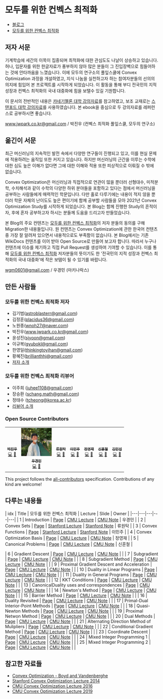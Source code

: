 # 모두를 위한 컨벡스 최적화

- [블로그](<https://convex-optimization-for-all.github.io/>)
- [모두를 위한 컨벡스 최적화](<https://wikidocs.net/book/1896>)

## 저자 서문

기계학습에 세간의 이목이 집중되며 최적화에 대한 관심도도 나날이 상승하고 있습니다. 허나, 입문자를 위한 한글자료가 풍부하지 않아 많은 분들이 그 진입장벽으로 힘들어하는 것에 안타까움을 느꼈습니다. 이에 모두의 연구소의 풀잎스쿨에 Convex Optimization 과정을 개설하였고, 지식 나눔을 실천하고자 하는 참여자분들의 선의의 의지에 힘입어 본 프로젝트를 시작하게 되었습니다. 이 활동을 통해 부디 전국민의 지적 성장과 컨벡스 최적화의 국내 대중화에 힘을 보탤수 있길 기원합니다.

이 문서의 전반적인 내용은 [카네기멜론 대학 강의자료](http://www.stat.cmu.edu/~ryantibs/convexopt-F16/)를 참고하였고, 보조 교재로는 [스탠포드 대학 강의자료](https://web.stanford.edu/~boyd/cvxbook/)를 사용하였습니다. 본 ebook을 중심으로 두 강의자료를 레퍼런스로 공부하시면 좋습니다.

www.jwpark.co.kr@gmail.com / 박진우 (컨벡스 최적화 풀잎스쿨, 모두의 연구소)

## 옮긴이 서문

최근 머신러닝의 지속적인 발전 속에서 다양한 연구들이 진행되고 있고, 이를 현실 문제에 적용하려는 움직임 또한 커지고 있습니다. 하지만 머신러닝의 근간을 이루는 수학에 대한 심도 높은 이해가 없다면 그에 대한 이해와 적용 또한 피상적으로 이뤄질 수 밖에 없습니다.

Convex Optimization은 머신러닝과 직접적으로 연관이 많을 뿐더러 선형대수, 미적분학, 수치해석과 같이 수학의 다양한 하위 분야들을 포함하고 있다는 점에서 머신러닝을 공부하는 사람들에게 매력적인 학문입니다. 다만 홀로 다루기에는 내용이 적지 않을 뿐더러 학문 자체의 난이도도 높은 편이기에 함께 공부할 사람들을 모아 2021년 Convex Optimization Study를 시작하게 되었습니다. 본 Blog는 함께 진행한 Study의 흔적이자, 후에 혼자 공부하고자 하시는 분들께 도움을 드리고자 만들었습니다.

본 Blog의 주요 컨텐츠는 [모두를 위한 컨벡스 최적화](<https://wikidocs.net/book/1896>)의 저자 분들의 동의를 구해 Migration한 내용들입니다. 원 컨텐츠는 Convex Optimization에 관한 한국어 컨텐츠 중 가장 잘 알려져 있으면서 내용적으로도 부족함이 없습니다. 본 Blog에서는 기존 WikiDocs 컨텐츠를 이어 받아 Open Source로 만들어 보고자 합니다. 따라서 누구나 컨텐츠에 이슈를 제기하고 직접 Pull Request를 생성하여 기여할 수 있습니다. 이를 통해 [모두를 위한 컨벡스 최적화](<https://wikidocs.net/book/1896>) 저자분들의 뜻이기도 한 '전국민의 지적 성장과 컨벡스 최적화의 국내 대중화'에 작은 보탬이 될 수 있기를 바랍니다.

wgm0601@gmail.com / 우경민 (마키나락스)

## 만든 사람들

### 모두를 위한 컨벡스 최적화 저자

- 김기범(astroblasterr@gmail.com)
- 김정훈(placidus36@gmail.com)
- 노원종(wnoh27@naver.com)
- 박진우(www.jwpark.co.kr@gmail.com)
- 윤성진(sjyoon@gmail.com)
- 이규복(gyubokl@gmail.com)
- 한영일(thinkingtoyihan@gmail.com)
- 황혜진(brillianthhj@gmail.com)
- [저자 소개](<https://wikidocs.net/17197>)

### 모두를 위한 컨벡스 최적화 리뷰어

- 이주희 (juhee1108@gmail.com)
- 장승환 (schang.math@gmail.com)
- 정태수 (tcheong@korea.ac.kr)
- [리뷰어 소개](<https://wikidocs.net/17197>)

### Open Source Contributors

<!-- ALL-CONTRIBUTORS-LIST:START - Do not remove or modify this section -->
<!-- prettier-ignore-start -->
<!-- markdownlint-disable -->
<table>
  <tr>
    <td align="center">
      <a href="">
        <img src="" width="100px;" alt=""/>
        <br />
        <sub><b>박진우</b></sub></a>
        <br />
        <a href="" title="Code">💻</a> 
        <a href="" title="Documentation">📖</a>
    </td>
    <td align="center">
      <a href="https://www.linkedin.com/in/enfow/">
        <img src="./img/profile/kyeongmin-woo.png" width="100px;" alt=""/>
        <br />
        <sub><b>우경민</b></sub></a>
        <br />
        <a href="https://github.com/enfow/" title="Code">💻</a> 
        <a href="https://www.linkedin.com/in/enfow/" title="Documentation">📖</a>
    </td>
    <td align="center">
      <a href="">
        <img src="" width="100px;" alt=""/>
        <br />
        <sub><b>류원탁</b></sub></a>
        <br />
        <a href="" title="Code">💻</a> 
        <a href="" title="Documentation">📖</a>
    </td>
    <td align="center">
      <a href="">
        <img src="" width="100px;" alt=""/>
        <br />
        <sub><b>이민주</b></sub></a>
        <br />
        <a href="" title="Code">💻</a> 
        <a href="" title="Documentation">📖</a>
    </td>
    <td align="center">
      <a href="">
        <img src="" width="100px;" alt=""/>
        <br />
        <sub><b>정영재</b></sub></a>
        <br />
        <a href="" title="Code">💻</a> 
        <a href="" title="Documentation">📖</a>
    </td>
    <td align="center">
      <a href="">
        <img src="" width="100px;" alt=""/>
        <br />
        <sub><b>신훈철</b></sub></a>
        <br />
        <a href="" title="Code">💻</a> 
        <a href="" title="Documentation">📖</a>
    </td>
    <td align="center">
      <a href="">
        <img src="" width="100px;" alt=""/>
        <br />
        <sub><b>김민섭</b></sub></a>
        <br />
        <a href="" title="Code">💻</a> 
        <a href="" title="Documentation">📖</a>
    </td>
  </tr>
</table>

<!-- markdownlint-enable -->
<!-- prettier-ignore-end -->
<!-- ALL-CONTRIBUTORS-LIST:END -->

This project follows the [all-contributors](https://allcontributors.org) specification.
Contributions of any kind are welcome!

## 다루는 내용들

| idx | Title | 모두를 위한 컨벡스 최적화 | Lecture | Slide | Owner | 
|---|---|---|---|---|
| 1 | Introduction | [Page](<https://wikidocs.net/17202>)  | [CMU Lecture](<https://www.youtube.com/watch?v=XFKBNJ14UmY&ab_channel=RyanT>)  | [CMU Note](<http://www.stat.cmu.edu/~ryantibs/convexopt-F16/lectures/intro.pdf>)  | 우경민 |
| 2 | Convex Sets | [Page](<https://wikidocs.net/17370>)  | [Stanford Lecture](<https://www.youtube.com/watch?v=P3W_wFZ2kUo&list=PL3940DD956CDF0622&index=3&ab_channel=Stanford>)  | [Stanford Note](<https://web.stanford.edu/class/ee364a/lectures/sets.pdf>)  | 류원탁 |
| 3 | Convex Functions | [Page](<https://wikidocs.net/17267>)  | [Stanford Lecture](<https://www.youtube.com/watch?v=kcOodzDGV4c&list=PL3940DD956CDF0622&index=4&ab_channel=Stanford>)  | [Stanford Note](<https://see.stanford.edu/materials/lsocoee364a/03ConvexFunctions.pdf>)  | 이민주 |
| 4 | Convex Optimization Basis | [Page](<https://wikidocs.net/18335>)  | [CMU Lecture](<https://www.youtube.com/watch?v=Gij3dlqLUN8&list=PLjbUi5mgii6AVdvImLB9-Hako68p9MpIC&index=5&ab_channel=RyanT>)  | [CMU Note](<http://www.stat.cmu.edu/~ryantibs/convexopt-F16/lectures/convex-opt.pdf>)  |  정영재  |
| 5 | Canonical Problems | [Page](<https://wikidocs.net/17851>)  | [CMU Lecture](<http://www.stat.cmu.edu/~ryantibs/convexopt-F16/>)  | [CMU Note](<http://www.stat.cmu.edu/~ryantibs/convexopt-F16/>)  |  신훈철  |

| 6 | Gradient Descent | [Page](<https://wikidocs.net/17851>)  | [CMU Lecture](<http://www.stat.cmu.edu/~ryantibs/convexopt-F16/>)  | [CMU Note](<http://www.stat.cmu.edu/~ryantibs/convexopt-F16/>)  |    |
| 7 | Subgradient | [Page](<https://wikidocs.net/17851>)  | [CMU Lecture](<http://www.stat.cmu.edu/~ryantibs/convexopt-F16/>)  | [CMU Note](<http://www.stat.cmu.edu/~ryantibs/convexopt-F16/>)  |    |
| 8 | Subgradient Method | [Page](<https://wikidocs.net/17851>)  | [CMU Lecture](<http://www.stat.cmu.edu/~ryantibs/convexopt-F16/>)  | [CMU Note](<http://www.stat.cmu.edu/~ryantibs/convexopt-F16/>)  |    |
| 9 | Proximal Gradient Descent and Acceleration | [Page](<https://wikidocs.net/17851>)  | [CMU Lecture](<http://www.stat.cmu.edu/~ryantibs/convexopt-F16/>)  | [CMU Note](<http://www.stat.cmu.edu/~ryantibs/convexopt-F16/>)  |    |
| 10 | Duality in Linear Programs | [Page](<https://wikidocs.net/17851>)  | [CMU Lecture](<http://www.stat.cmu.edu/~ryantibs/convexopt-F16/>)  | [CMU Note](<http://www.stat.cmu.edu/~ryantibs/convexopt-F16/>)  |    |
| 11 | Duality in General Programs | [Page](<https://wikidocs.net/17851>)  | [CMU Lecture](<http://www.stat.cmu.edu/~ryantibs/convexopt-F16/>)  | [CMU Note](<http://www.stat.cmu.edu/~ryantibs/convexopt-F16/>)  |    |
| 12 | KKT Conditions | [Page](<https://wikidocs.net/17851>)  | [CMU Lecture](<http://www.stat.cmu.edu/~ryantibs/convexopt-F16/>)  | [CMU Note](<http://www.stat.cmu.edu/~ryantibs/convexopt-F16/>)  |    |
| 13 | CanonicalDuality uses and correspondences | [Page](<https://wikidocs.net/17851>)  | [CMU Lecture](<http://www.stat.cmu.edu/~ryantibs/convexopt-F16/>)  | [CMU Note](<http://www.stat.cmu.edu/~ryantibs/convexopt-F16/>)  |    |
| 14 | Newton's Method | [Page](<https://wikidocs.net/17851>)  | [CMU Lecture](<http://www.stat.cmu.edu/~ryantibs/convexopt-F16/>)  | [CMU Note](<http://www.stat.cmu.edu/~ryantibs/convexopt-F16/>)  |    |
| 15 | Barrier Method | [Page](<https://wikidocs.net/17851>)  | [CMU Lecture](<http://www.stat.cmu.edu/~ryantibs/convexopt-F16/>)  | [CMU Note](<http://www.stat.cmu.edu/~ryantibs/convexopt-F16/>)  |    |
| 16 | Duality Revisited | [Page](<https://wikidocs.net/17851>)  | [CMU Lecture](<http://www.stat.cmu.edu/~ryantibs/convexopt-F16/>)  | [CMU Note](<http://www.stat.cmu.edu/~ryantibs/convexopt-F16/>)  |    |
| 17 | Primal-Dual Interior-Point Methods | [Page](<https://wikidocs.net/17851>)  | [CMU Lecture](<http://www.stat.cmu.edu/~ryantibs/convexopt-F16/>)  | [CMU Note](<http://www.stat.cmu.edu/~ryantibs/convexopt-F16/>)  |    |
| 18 | Quasi-Newton Methods | [Page](<https://wikidocs.net/17851>)  | [CMU Lecture](<http://www.stat.cmu.edu/~ryantibs/convexopt-F16/>)  | [CMU Note](<http://www.stat.cmu.edu/~ryantibs/convexopt-F16/>)  |    |
| 19 | Proximal Netwon Method | [Page](<https://wikidocs.net/17851>)  | [CMU Lecture](<http://www.stat.cmu.edu/~ryantibs/convexopt-F16/>)  | [CMU Note](<http://www.stat.cmu.edu/~ryantibs/convexopt-F16/>)  |    |
| 20 | Dual Methods | [Page](<https://wikidocs.net/17851>)  | [CMU Lecture](<http://www.stat.cmu.edu/~ryantibs/convexopt-F16/>)  | [CMU Note](<http://www.stat.cmu.edu/~ryantibs/convexopt-F16/>)  |    |
| 21 | Alternating Direction Method of Mulipliers | [Page](<https://wikidocs.net/17851>)  | [CMU Lecture](<http://www.stat.cmu.edu/~ryantibs/convexopt-F16/>)  | [CMU Note](<http://www.stat.cmu.edu/~ryantibs/convexopt-F16/>)  |    |
| 22 | Conditional Gradient Method | [Page](<https://wikidocs.net/17851>)  | [CMU Lecture](<http://www.stat.cmu.edu/~ryantibs/convexopt-F16/>)  | [CMU Note](<http://www.stat.cmu.edu/~ryantibs/convexopt-F16/>)  |    |
| 23 | Coordinate Descent | [Page](<https://wikidocs.net/17851>)  | [CMU Lecture](<http://www.stat.cmu.edu/~ryantibs/convexopt-F16/>)  | [CMU Note](<http://www.stat.cmu.edu/~ryantibs/convexopt-F16/>)  |    |
| 24 | Mixed Integer Programming 1 | [Page](<https://wikidocs.net/17851>)  | [CMU Lecture](<http://www.stat.cmu.edu/~ryantibs/convexopt-F16/>)  | [CMU Note](<http://www.stat.cmu.edu/~ryantibs/convexopt-F16/>)  |    |
| 25 | Mixed Integer Programming 2 | [Page](<https://wikidocs.net/17851>)  | [CMU Lecture](<http://www.stat.cmu.edu/~ryantibs/convexopt-F16/>)  | [CMU Note](<http://www.stat.cmu.edu/~ryantibs/convexopt-F16/>)  |    |

## 참고한 자료들

- [Convex Optimization - Boyd and Vandenberghe](<https://web.stanford.edu/~boyd/cvxbook/>)
- [Stanford Convex Optimization Lecture 2014](<https://www.youtube.com/playlist?list=PL3940DD956CDF0622>)
- [CMU Convex Optimization Lecture 2016](<http://www.stat.cmu.edu/~ryantibs/convexopt-F16/>)
- [CMU Convex Optimization Lecture 2019](<http://www.stat.cmu.edu/~ryantibs/convexopt/>)
